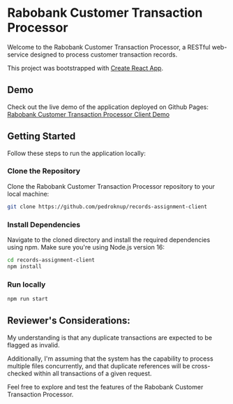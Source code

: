 # Rabobank Customer Transaction Processor

Welcome to the Rabobank Customer Transaction Processor, a RESTful web-service designed to process customer transaction records.

This project was bootstrapped with [Create React App](https://github.com/facebook/create-react-app).

## Demo

Check out the live demo of the application deployed on Github Pages: [Rabobank Customer Transaction Processor Client Demo](https://pedroknup.github.io/records-assignment-client/)

## Getting Started

Follow these steps to run the application locally:

### Clone the Repository

Clone the Rabobank Customer Transaction Processor repository to your local machine:

```bash
git clone https://github.com/pedroknup/records-assignment-client
```

### Install Dependencies

Navigate to the cloned directory and install the required dependencies using npm. Make sure you're using Node.js version 16:

```bash
cd records-assignment-client
npm install
```

### Run locally
```bash
npm run start
```

## Reviewer's Considerations:
My understanding is that any duplicate transactions are expected to be flagged as invalid.

Additionally, I'm assuming that the system has the capability to process multiple files concurrently, and that duplicate references will be cross-checked within all transactions of a given request.



Feel free to explore and test the features of the Rabobank Customer Transaction Processor.
